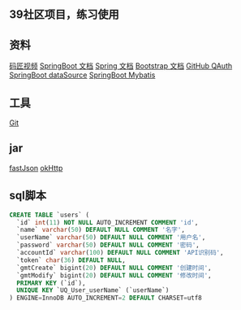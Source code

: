 ## 39社区项目，练习使用
## 资料
[码匠视频](https://www.bilibili.com/video/av65117012)
[SpringBoot 文档](https://spring.io/projects/spring-boot)
[Spring 文档](https://spring.io)
[Bootstrap 文档](https://v3.bootcss.com/)
[GitHub QAuth](https://developer.github.com/apps/building-oauth-apps/creating-an-oauth-app/)
[SpringBoot dataSource](https://docs.spring.io/spring-boot/docs/2.2.2.RELEASE/reference/html/spring-boot-features.html#boot-features-sql)
[SpringBoot Mybatis](http://mybatis.org/spring-boot-starter/mybatis-spring-boot-autoconfigure/)
[]()

## 工具
[Git](https://git-scm.com/)

## jar
[fastJson](https://mvnrepository.com/artifact/com.alibaba/fastjson)
[okHttp](https://mvnrepository.com/artifact/com.squareup.okhttp3/okhttp)

## sql脚本
```sql
CREATE TABLE `users` (
  `id` int(11) NOT NULL AUTO_INCREMENT COMMENT 'id',
  `name` varchar(50) DEFAULT NULL COMMENT '名字',
  `userName` varchar(50) DEFAULT NULL COMMENT '用户名',
  `password` varchar(50) DEFAULT NULL COMMENT '密码',
  `accountId` varchar(100) DEFAULT NULL COMMENT 'API识别码',
  `token` char(36) DEFAULT NULL,
  `gmtCreate` bigint(20) DEFAULT NULL COMMENT '创建时间',
  `gmtModify` bigint(20) DEFAULT NULL COMMENT '修改时间',
  PRIMARY KEY (`id`),
  UNIQUE KEY `UQ_User_userName` (`userName`)
) ENGINE=InnoDB AUTO_INCREMENT=2 DEFAULT CHARSET=utf8
```
